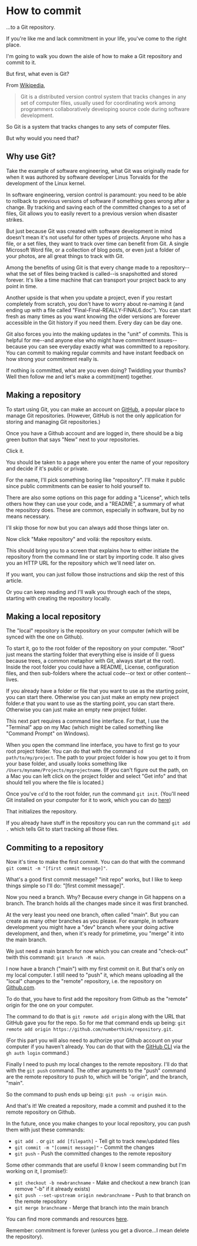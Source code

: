 # How to commit 

...to a Git repository.

If you're like me and lack commitment in your life, you've come to the right place.

I'm going to walk you down the aisle of how to make a Git repository and commit to it. 

But first, what even is Git?

From [Wikipedia](https://en.wikipedia.org/wiki/Git),

>Git is a distributed version control system that tracks changes in any set of computer files, usually used for coordinating work among programmers collaboratively developing source code during software development.

So Git is a system that tracks changes to any sets of computer files. 

But why would you need that?

## Why use Git?

Take the example of software engineering, what Git was originally made for when it was authored by software developer Linus Torvalds for the development of the Linux kernel.

In software engineering, version control is paramount: you need to be able to rollback to previous versions of software if something goes wrong after a change. By tracking and saving each of the committed changes to a set of files, Git allows you to easily revert to a previous version when disaster strikes.

But just because Git was created with software development in mind doesn't mean it's not useful for other types of projects. Anyone who has a file, or a set files, they want to track over time can benefit from Git. A single Microsoft Word file, or a collection of blog posts, or even just a folder of your photos, are all great things to track with Git.

Among the benefits of using Git is that every change made to a repository--what the set of files being tracked is called--is snapshotted and stored forever. It's like a time machine that can transport your project back to any point in time. 

Another upside is that when you update a project, even if you restart completely from scratch, you don't have to worry about re-naming it (and ending up with a file called "Final-Final-REALLY-FINAL6.doc"). You can start fresh as many times as you want knowing the older versions are forever accessible in the Git history if you need them. Every day can be day one.

Git also forces you into the making updates in the "unit" of commits. This is helpful for me--and anyone else who might have commitment issues--because you can see everyday exactly what was committed to a repository. You can commit to making regular commits and have instant feedback on how strong your commitment really is.

If nothing is committed, what are you even doing? Twiddling your thumbs? Well then follow me and let's make a commit(ment) together.

## Making a repository

To start using Git, you can make an account on [GitHub](https://github.com), a popular place to manage Git repositories. (However, GitHub is not the only application for storing and managing Git repositories.)

Once you have a Github account and are logged in, there should be a big green button that says "New" next to your repositories.

Click it.

You should be taken to a page where you enter the name of your repository and decide if it's public or private.

For the name, I'll pick something boring like "repository". I'll make it public since public commitments can be easier to hold yourself to.

There are also some options on this page for adding a "License", which tells others how they can use your code, and a "README", a summary of what the repository does. These are common, especially in software, but by no means necessary.

I'll skip those for now but you can always add those things later on.

Now click "Make repository" and voilá: the repository exists.

This should bring you to a screen that explains how to either initiate the repository from the command line or start by importing code. It also gives you an HTTP URL for the repository which we'll need later on.

If you want, you can just follow those instructions and skip the rest of this article.

Or you can keep reading and I'll walk you through each of the steps, starting with creating the repository locally.

## Making a local repository

The "local" repository is the repository on your computer (which will be synced with the one on Github). 

To start it, go to the root folder of the repository on your computer. "Root" just means the starting folder that everything else is inside of (I guess because trees, a common metaphor with Git, always start at the root). Inside the root folder you could have a README, License, configuration files, and then sub-folders where the actual code--or text or other content--lives.

If you already have a folder or file that you want to use as the starting point, you can start there. Otherwise you can just make an empty new project folder.e that you want to use as the starting point, you can start there. Otherwise you can just make an empty new project folder. 

This next part requires a command line interface. For that, I use the "Terminal" app on my Mac (which might be called something like "Command Prompt" on Windows).

When you open the command line interface, you have to first go to your root project folder. You can do that with the command `cd path/to/my/project`. The path to your project folder is how you get to it from your base folder, and usually looks something like `/Users/myname/Projects/myprojectname`. (If you can't figure out the path, on a Mac you can left click on the project folder and select "Get info" and that should tell you where the file is located.)

Once you've `cd`'d to the root folder, run the command `git init`. (You'll need Git installed on your computer for it to work, which you can do [here](https://git-scm.com/book/en/v2/Getting-Started-Installing-Git))

That initializes the repository. 

If you already have stuff in the repository you can run the command `git add .` which tells Git to start tracking all those files. 

## Commiting to a repository

Now it's time to make the first commit. You can do that with the command `git commit -m "[first commit message]"`.

What's a good first commit message? "init repo" works, but I like to keep things simple so I'll do: "[first commit message]".

Now you need a branch. Why? Because every change in Git happens on a branch. The branch holds all the changes made since it was first branched.

At the very least you need one branch, often called "main". But you can create as many other branches as you please. For example, in software development you might have a "dev" branch where your doing active development, and then, when it's ready for primetime, you "merge" it into the main branch. 

We just need a main branch for now which you can create and "check-out" twith this command: `git branch -M main`.

I now have a branch ("main") with my first commit on it. But that's only on my local computer. I still need to "push" it, which means uploading all the "local" changes to the "remote" repository, i.e. the repository on [Github.com](https://github.com). 

To do that, you have to first add the repository from Github as the "remote" origin for the one on your computer. 

The command to do that is `git remote add origin` along with the URL that GitHub gave you for the repo. So for me that command ends up being: `git remote add origin https://github.com/numberthink/repository.git`.

(For this part you will also need to authorize your Github account on your computer if you haven't already. You can do that with the [GitHub CLI](https://cli.github.com/manual/gh_auth_login) via the `gh auth login` command.)

Finally I need to push my local changes to the remote repository. I'll do that with the `git push` command. The other arguments to the "push" command are the remote repository to push to, which will be "origin", and the branch, "main". 

So the command to push ends up being: `git push -u origin main`.

And that's it! We created a repository, made a commit and pushed it to the remote repository on Github.

In the future, once you make changes to your local repository, you can push them with just these commands:
 - `git add .` or `git add [filepath]` - Tell git to track new/updated files
 - `git commit -m "[commit message]"` - Commit the changes
 - `git push` - Push the committed changes to the remote repository

Some other commands that are useful (I know I seem commanding but I'm working on it, I promise!):
 - `git checkout -b newbranchname` - Make and checkout a new branch (can remove "-b" if it already exists)
 - `git push --set-upstream origin newbranchname` - Push to that branch on the remote repository
 - `git merge branchname` - Merge that branch into the main branch

You can find more commands and resources [here](https://docs.github.com/en/get-started/using-git/about-git).

Remember: commitment is forever (unless you get a divorce...I mean delete the repository).